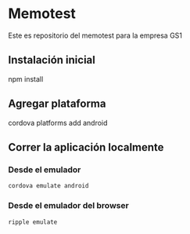 # Memotest
Este es repositorio del memotest para la empresa GS1

## Instalación inicial
npm install

## Agregar plataforma
cordova platforms add android

## Correr la aplicación localmente

### Desde el emulador
<pre><code>cordova emulate android</code></pre> 
 
### Desde el emulador del browser
<pre><code>ripple emulate</code></pre>
